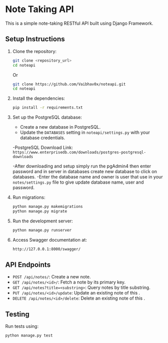 # Note Taking API

This is a simple note-taking RESTful API built using Django Framework.

## Setup Instructions

1. Clone the repository:
    ```bash
    git clone <repository_url>
    cd noteapi
    ```
    Or
    ```bash
    git clone https://github.com/Vaibhav0x/noteapi.git
    cd noteapi
    ```

2. Install the dependencies:
    ```bash
    pip install -r requirements.txt
    ```

3. Set up the PostgreSQL database:
    - Create a new database in PostgreSQL.
    - Update the `DATABASES` setting in `noteapi/settings.py` with your database credentials.

    -PostgreSQL Download Link: `https://www.enterprisedb.com/downloads/postgres-postgresql-downloads`

    -After downloading and setup simply run the pgAdmin4 then enter password and in server in databases create new database to click on databases.
    -Enter the database name and owner is user that use in your `notes/settings.py` file to give update database name, user and password. 

4. Run migrations:
    ```bash
    python manage.py makemigrations
    python manage.py migrate
    ```

5. Run the development server:
    ```bash
    python manage.py runserver
    ```

6. Access Swagger documentation at:
    ```bash
    http://127.0.0.1:8000/swagger/
    ```

## API Endpoints

- `POST /api/notes/`: Create a new note.
- `GET /api/notes/<id>/`: Fetch a note by its primary key.
- `GET /api/notes?title=<substring>`: Query notes by title substring.
- `PUT /api/notes/<id>/update`: Update an existing note of this <id>.
- `DELETE /api/notes/<id>/delete`: Delete an existing note of this <id>.

## Testing

Run tests using:
```bash
python manage.py test
